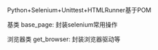 Python+Selenium+Unittest+HTMLRunner基于POM

基类 base_page: 封装selenium常用操作

浏览器类 get_browser: 封装浏览器驱动等



